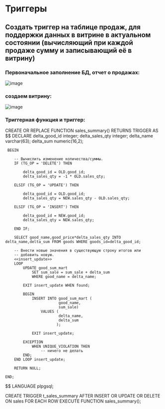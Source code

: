 # Триггеры
## Создать триггер на таблице продаж, для поддержки данных в витрине в актуальном состоянии (вычисляющий при каждой продаже сумму и записывающий её в витрину)

### Первоначальное заполнение БД, отчет о продажах:

![image](https://github.com/AKhabarov/Otus-HomeWork/assets/40095258/b0e764d1-6eab-4ece-8661-69003cc87266)

### создаем витрину:

![image](https://github.com/AKhabarov/Otus-HomeWork/assets/40095258/5731897b-7740-4769-a01d-bf2d1d04363f)

### Триггерная функция и триггер:

CREATE OR REPLACE FUNCTION sales_summary() RETURNS TRIGGER
AS $$
    DECLARE
        delta_good_id          integer;
        delta_sales_qty        integer;
        delta_name varchar(63);
        delta_sum numeric(16,2);
      
     BEGIN

        -- Вычислить изменение количества/суммы.
        IF (TG_OP = 'DELETE') THEN

            delta_good_id = OLD.good_id;
            delta_sales_qty = -1 * OLD.sales_qty;
        
        ELSIF (TG_OP = 'UPDATE') THEN

            delta_good_id = OLD.good_id;
            delta_sales_qty = NEW.sales_qty - OLD.sales_qty;

        ELSIF (TG_OP = 'INSERT') THEN

            delta_good_id = NEW.good_id;
            delta_sales_qty = NEW.sales_qty;

        END IF;
        
        SELECT good_name,good_price*delta_sales_qty INTO delta_name,delta_sum FROM goods WHERE goods_id=delta_good_id;

        -- Внести новые значения в существующую строку итогов или
        -- добавить новую.
        <<insert_update>>
        LOOP
            UPDATE good_sum_mart
                SET sum_sale = sum_sale + delta_sum
                WHERE good_name = delta_name;

            EXIT insert_update WHEN found;

            BEGIN
                INSERT INTO good_sum_mart (
                            good_name,
                            sum_sale)
                    VALUES (
                            delta_name,
                            delta_sum
                           );

                EXIT insert_update;

            EXCEPTION
                WHEN UNIQUE_VIOLATION THEN
                    -- ничего не делать
            END;
        END LOOP insert_update;

        RETURN NULL;

    END;
$$ LANGUAGE plpgsql;

CREATE TRIGGER t_sales_summary
AFTER INSERT OR UPDATE OR DELETE ON sales
    FOR EACH ROW EXECUTE FUNCTION sales_summary();
